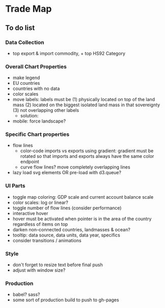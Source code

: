 # Trade Map

## To do list

### Data Collection
* top export & import commodity, + top HS92 Category

### Overall Chart Properties
* make legend
 * EU countries
 * countries with no data
 * color scales
* move labels: labels must be (1) physically located on top of the land mass (2) located on the biggest isolated land mass in that sovereignty (3) not overlapping other labels
  * solution:
* mobile: force landscape?

### Specific Chart properties
* flow lines
  * color-code imports vs exports using gradient: gradient must be rotated so that imports and exports always have the same color endpoint
  * curve flow lines? move completely overlapping lines
* lazy load svg elements OR pre-load with d3.queue?

### UI Parts
* toggle map coloring: GDP scale and current account balance scale
 * color scales: log or linear?
* toggle number of flow lines (consider performance)
* interactive hover
 * hover must be activated when pointer is in the area of the country regardless of items on top
 * darken non-connected countries, landmasses & ocean?
 * tooltip: data source, data units, data year, specifics
* consider transitions / animations


### Style
* don't forget to resize text before final push
 * adjust with window size?

### Production
* babel? sass?
* some sort of production build to push to gh-pages

